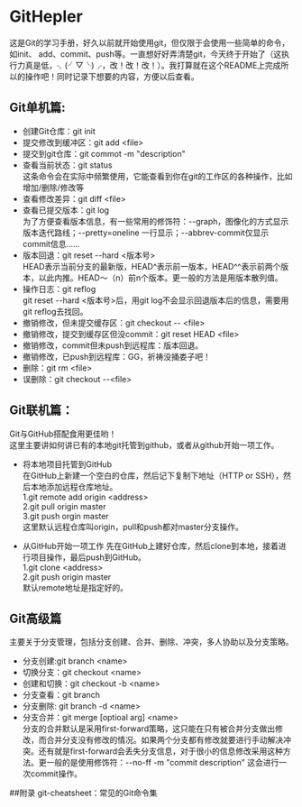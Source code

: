 # GitHepler
这是Git的学习手册，好久以前就开始使用git，但仅限于会使用一些简单的命令，如init、
add、commit、push等。一直想好好弄清楚git，今天终于开始了（这执行力真是低，╮(╯▽╰)╭，改！改！改！）。我打算就在这个README上完成所以的操作吧！同时记录下想要的内容，方便以后查看。</br>

## Git单机篇:
- 创建Git仓库：git init
- 提交修改到缓冲区：git add \<file\>
- 提交到git仓库：git commot -m "description"
- 查看当前状态：git status</br>
这条命令会在实际中频繁使用，它能查看到你在git的工作区的各种操作，比如增加/删除/修改等
- 查看修改差异：git diff \<file\>
- 查看已提交版本：git log</br>
为了方便查看版本信息，有一些常用的修饰符：--graph，图像化的方式显示版本迭代路线；--pretty=oneline 一行显示；--abbrev-commit仅显示commit信息......
- 版本回退：git reset --hard \<版本号\></br>
HEAD表示当前分支的最新版，HEAD^表示前一版本，HEAD^^表示前两个版本，以此内推。HEAD～（n）前n个版本。更一般的方法是用版本散列值。
- 操作日志：git reflog</br>
git reset --hard \<版本号\>后，用git log不会显示回退版本后的信息，需要用git reflog去找回。
- 撤销修改，但未提交缓存区：git checkout -- \<file\>
- 撤销修改，提交到缓存区但没commit：git reset HEAD \<file\>
- 撤销修改，commit但未push到远程库：版本回退。
- 撤销修改，已push到远程库：GG，祈祷没捅娄子吧！
- 删除：git rm \<file\>
- 误删除：git checkout --\<file\>

## Git联机篇：
Git与GitHub搭配食用更佳哟！<br>
这里主要讲如何讲已有的本地git托管到github，或者从github开始一项工作。
- 将本地项目托管到GitHub<br>
在GitHub上新建一个空白的仓库，然后记下复制下地址（HTTP or SSH），然后本地添加远程仓库地址。</br>
1.git remote add origin \<address\></br>
2.git pull origin master<br>
3.git push orgin master</br>
这里默认远程仓库叫origin，pull和push都对master分支操作。</br>

- 从GitHub开始一项工作
先在GitHub上建好仓库，然后clone到本地，接着进行项目操作，最后push到GitHub。</br>
1.git clone \<address\><br>
2.git push origin master</br>
默认remote地址是指定好的。

## Git高级篇
主要关于分支管理，包括分支创建、合并、删除、冲突，多人协助以及分支策略。</br>
- 分支创建:git branch \<name\>
- 切换分支：git checkout \<name\>
- 创建和切换：git checkout -b \<name\>
- 分支查看：git branch
- 分支删除: git branch -d \<name\>
- 分支合并：git merge [optioal arg] \<name\></br>
分支的合并默认是采用first-forward策略，这只能在只有被合并分支做出修改，而合并分支没有修改的情况。如果两个分支都有修改就要进行手动解决冲突。还有就是first-forward会丢失分支信息，对于很小的信息修改采用这种方法。更一般的是使用修饰符：--no-ff -m "commit description" 这会进行一次commit操作。</br>

##附录
git-cheatsheet：常见的Git命令集
